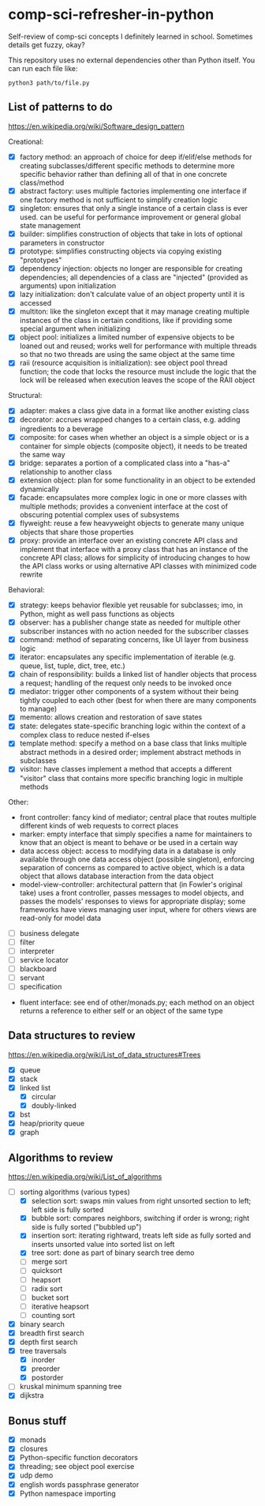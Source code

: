 # comp-sci-refresher-in-python

Self-review of comp-sci concepts I definitely learned in school. Sometimes details get fuzzy, okay?

This repository uses no external dependencies other than Python itself. You can run each file like:

```
python3 path/to/file.py
```

## List of patterns to do

https://en.wikipedia.org/wiki/Software_design_pattern

Creational:

- [x] factory method: an approach of choice for deep if/elif/else methods for creating subclasses/different specific methods to determine more specific behavior rather than defining all of that in one concrete class/method
- [x] abstract factory: uses multiple factories implementing one interface if one factory method is not sufficient to simplify creation logic
- [x] singleton: ensures that only a single instance of a certain class is ever used. can be useful for performance improvement or general global state management
- [x] builder: simplifies construction of objects that take in lots of optional parameters in constructor
- [x] prototype: simplifies constructing objects via copying existing "prototypes"
- [x] dependency injection: objects no longer are responsible for creating dependencies; all dependencies of a class are "injected" (provided as arguments) upon initialization
- [x] lazy initialization: don't calculate value of an object property until it is accessed
- [x] multiton: like the singleton except that it may manage creating multiple instances of the class in certain conditions, like if providing some special argument when initializing
- [x] object pool: initializes a limited number of expensive objects to be loaned out and reused; works well for performance with multiple threads so that no two threads are using the same object at the same time
- [x] raii (resource acquisition is initialization): see object pool thread function; the code that locks the resource must include the logic that the lock will be released when execution leaves the scope of the RAII object

Structural:

- [x] adapter: makes a class give data in a format like another existing class
- [x] decorator: accrues wrapped changes to a certain class, e.g. adding ingredients to a beverage
- [x] composite: for cases when whether an object is a simple object or is a container for simple objects (composite object), it needs to be treated the same way
- [x] bridge: separates a portion of a complicated class into a "has-a" relationship to another class
- [x] extension object: plan for some functionality in an object to be extended dynamically
- [x] facade: encapsulates more complex logic in one or more classes with multiple methods; provides a convenient interface at the cost of obscuring potential complex uses of subsystems
- [x] flyweight: reuse a few heavyweight objects to generate many unique objects that share those properties
- [x] proxy: provide an interface over an existing concrete API class and implement that interface with a proxy class that has an instance of the concrete API class; allows for simplicity of introducing changes to how the API class works or using alternative API classes with minimized code rewrite

Behavioral:

- [x] strategy: keeps behavior flexible yet reusable for subclasses; imo, in Python, might as well pass functions as objects
- [x] observer: has a publisher change state as needed for multiple other subscriber instances with no action needed for the subscriber classes
- [x] command: method of separating concerns, like UI layer from business logic
- [x] iterator: encapsulates any specific implementation of iterable (e.g. queue, list, tuple, dict, tree, etc.)
- [x] chain of responsibility: builds a linked list of handler objects that process a request; handling of the request only needs to be invoked once
- [x] mediator: trigger other components of a system without their being tightly coupled to each other (best for when there are many components to manage)
- [x] memento: allows creation and restoration of save states
- [x] state: delegates state-specific branching logic within the context of a complex class to reduce nested if-elses
- [x] template method: specify a method on a base class that links multiple abstract methods in a desired order; implement abstract methods in subclasses
- [x] visitor: have classes implement a method that accepts a different "visitor" class that contains more specific branching logic in multiple methods

Other:

- front controller: fancy kind of mediator; central place that routes multiple different kinds of web requests to correct places
- marker: empty interface that simply specifies a name for maintainers to know that an object is meant to behave or be used in a certain way
- data access object: access to modifying data in a database is only available through one data access object (possible singleton), enforcing separation of concerns as compared to active object, which is a data object that allows database interaction from the data object
- model-view-controller: architectural pattern that (in Fowler's original take) uses a front controller, passes messages to model objects, and passes the models' responses to views for appropriate display; some frameworks have views managing user input, where for others views are read-only for model data
- [ ] business delegate
- [ ] filter
- [ ] interpreter
- [ ] service locator
- [ ] blackboard
- [ ] servant
- [ ] specification
- fluent interface: see end of other/monads.py; each method on an object returns a reference to either self or an object of the same type

## Data structures to review

https://en.wikipedia.org/wiki/List_of_data_structures#Trees

- [x] queue
- [x] stack
- [x] linked list
    - [x] circular
    - [x] doubly-linked
- [x] bst
- [x] heap/priority queue
- [x] graph

## Algorithms to review

https://en.wikipedia.org/wiki/List_of_algorithms

- [ ] sorting algorithms (various types)
    - [x] selection sort: swaps min values from right unsorted section to left; left side is fully sorted
    - [x] bubble sort: compares neighbors, switching if order is wrong; right side is fully sorted ("bubbled up")
    - [x] insertion sort: iterating rightward, treats left side as fully sorted and inserts unsorted value into sorted list on left
    - [x] tree sort: done as part of binary search tree demo
    - [ ] merge sort
    - [ ] quicksort
    - [ ] heapsort
    - [ ] radix sort
    - [ ] bucket sort
    - [ ] iterative heapsort
    - [ ] counting sort
- [x] binary search
- [x] breadth first search
- [x] depth first search
- [x] tree traversals
    - [x] inorder
    - [x] preorder
    - [x] postorder
- [ ] kruskal minimum spanning tree
- [x] dijkstra

## Bonus stuff

- [x] monads
- [x] closures
- [x] Python-specific function decorators
- [x] threading; see object pool exercise
- [x] udp demo
- [x] english words passphrase generator
- [x] Python namespace importing
